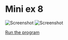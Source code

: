 # Mini ex 8 

![Screenshot](https://github.com/kris03/AP-17/blob/master/mini_ex8/Sk%C3%A6rmbillede1.png)
![Screenshot](https://github.com/kris03/AP-17/blob/master/mini_ex8/Sk%C3%A6rmbillede2.png)

[Run the program](https://rawgit.com/kris03/AP-17/master/mini_ex8/index.html)
